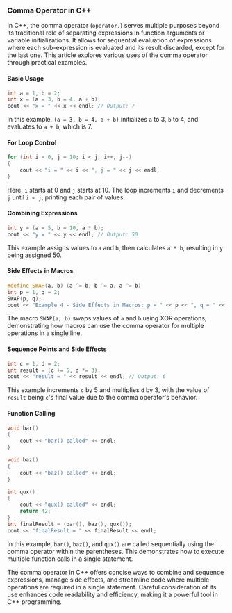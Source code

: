 ### Comma Operator in C++

In C++, the comma operator (`operator,`) serves multiple purposes beyond its traditional role of separating expressions in function arguments or variable initializations. It allows for sequential evaluation of expressions where each sub-expression is evaluated and its result discarded, except for the last one. This article explores various uses of the comma operator through practical examples.

#### Basic Usage

```cpp
int a = 1, b = 2;
int x = (a = 3, b = 4, a + b);
cout << "x = " << x << endl; // Output: 7
```

In this example, `(a = 3, b = 4, a + b)` initializes `a` to 3, `b` to 4, and evaluates to `a + b`, which is 7.

#### For Loop Control

```cpp
for (int i = 0, j = 10; i < j; i++, j--)
{
    cout << "i = " << i << ", j = " << j << endl;
}
```

Here, `i` starts at 0 and `j` starts at 10. The loop increments `i` and decrements `j` until `i < j`, printing each pair of values.

#### Combining Expressions

```cpp
int y = (a = 5, b = 10, a * b);
cout << "y = " << y << endl; // Output: 50
```

This example assigns values to `a` and `b`, then calculates `a * b`, resulting in `y` being assigned 50.

#### Side Effects in Macros

```cpp
#define SWAP(a, b) (a ^= b, b ^= a, a ^= b)
int p = 1, q = 2;
SWAP(p, q);
cout << "Example 4 - Side Effects in Macros: p = " << p << ", q = " << q << endl; // Output: p = 2, q = 1
```

The macro `SWAP(a, b)` swaps values of `a` and `b` using XOR operations, demonstrating how macros can use the comma operator for multiple operations in a single line.

#### Sequence Points and Side Effects

```cpp
int c = 1, d = 2;
int result = (c += 5, d *= 3);
cout << "result = " << result << endl; // Output: 6
```

This example increments `c` by 5 and multiplies `d` by 3, with the value of `result` being `c`'s final value due to the comma operator's behavior.

#### Function Calling

```cpp
void bar()
{
    cout << "bar() called" << endl;
}

void baz()
{
    cout << "baz() called" << endl;
}

int qux()
{
    cout << "qux() called" << endl;
    return 42;
}
int finalResult = (bar(), baz(), qux());
cout << "finalResult = " << finalResult << endl;
```

In this example, `bar()`, `baz()`, and `qux()` are called sequentially using the comma operator within the parentheses. This demonstrates how to execute multiple function calls in a single statement.

The comma operator in C++ offers concise ways to combine and sequence expressions, manage side effects, and streamline code where multiple operations are required in a single statement. Careful consideration of its use enhances code readability and efficiency, making it a powerful tool in C++ programming.
